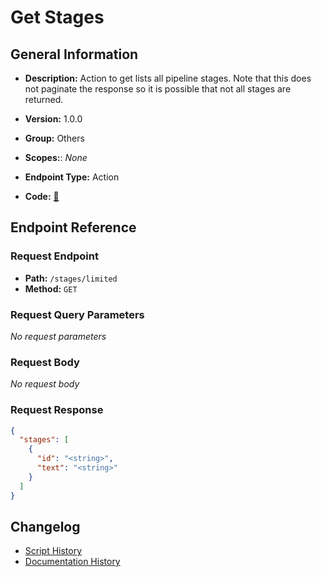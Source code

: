 # Get Stages

## General Information

- **Description:** Action to get lists all pipeline stages. Note that this does 
not paginate the response so it is possible that not all stages 
are returned.

- **Version:** 1.0.0
- **Group:** Others
- **Scopes:**: _None_
- **Endpoint Type:** Action
- **Code:** [🔗](https://github.com/NangoHQ/integration-templates/tree/main/integrations/lever-sandbox/actions/get-stages.ts)

## Endpoint Reference

### Request Endpoint

- **Path:** `/stages/limited`
- **Method:** `GET`

### Request Query Parameters

_No request parameters_

### Request Body

_No request body_

### Request Response

```json
{
  "stages": [
    {
      "id": "<string>",
      "text": "<string>"
    }
  ]
}
```

## Changelog

- [Script History](https://github.com/NangoHQ/integration-templates/commits/main/integrations/lever-sandbox/actions/get-stages.ts)
- [Documentation History](https://github.com/NangoHQ/integration-templates/commits/main/integrations/lever-sandbox/actions/get-stages.md)
